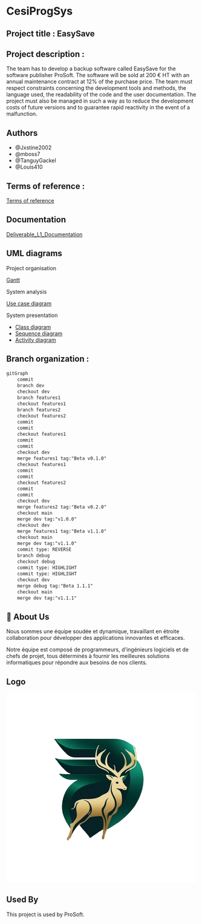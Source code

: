 ﻿# CesiProgSys

## Project title : EasySave

## Project description : 

The team has to develop a backup software called EasySave for the software publisher ProSoft. The software will be sold at 200 € HT with an annual maintenance contract at 12% of the purchase price. The team must respect constraints concerning the development tools and methods, the language used, the readability of the code and the user documentation. The project must also be managed in such a way as to reduce the development costs of future versions and to guarantee rapid reactivity in the event of a malfunction.

## Authors

- @Jxstine2002
- @mboss7
- @TanguyGackel
- @Louis410

## Terms of reference :

[Terms of reference](TermsOfReference.md)

## Documentation

[Deliverable_L1_Documentation](Deliverable_L1_Documentation.docx)

## UML diagrams

Project organisation

[Gantt](/Diagrams/Gantt.md)

System analysis

[Use case diagram](/Diagrams/DiagUseCase.md)

System presentation

- [Class diagram](/Diagrams/DiagClasse.md)
- [Sequence diagram](/Diagrams/DiagSequences)
- [Activity diagram](/Diagrams/DiagActivity.md)


## Branch organization :
```mermaid
gitGraph
    commit
    branch dev
    checkout dev
    branch features1
    checkout features1
    branch features2
    checkout features2
    commit
    commit
    checkout features1
    commit
    commit
    checkout dev
    merge features1 tag:"Beta v0.1.0"
    checkout features1
    commit
    commit
    checkout features2
    commit
    commit
    checkout dev
    merge features2 tag:"Beta v0.2.0"
    checkout main
    merge dev tag:"v1.0.0"
    checkout dev
    merge features1 tag:"Beta v1.1.0"
    checkout main
    merge dev tag:"v1.1.0"
    commit type: REVERSE
    branch debug
    checkout debug
    commit type: HIGHLIGHT
    commit type: HIGHLIGHT
    checkout dev
    merge debug tag:"Beta 1.1.1"
    checkout main
    merge dev tag:"v1.1.1"
```

## 🚀 About Us

Nous sommes une équipe soudée et dynamique, travaillant en étroite collaboration pour développer des applications innovantes et efficaces.

Notre équipe est composé de programmeurs, d'ingénieurs logiciels et de chefs de projet, tous déterminés à fournir les meilleures solutions informatiques pour répondre aux besoins de nos clients.

## Logo

![Logo](/Image/logo.png)

## Used By

This project is used by ProSoft.

